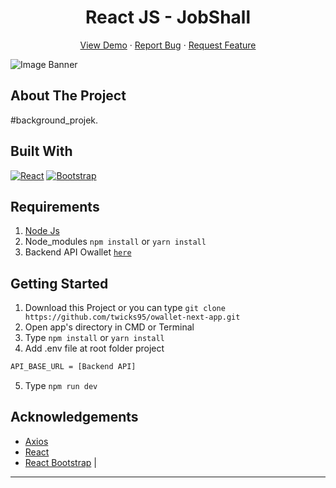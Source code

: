 ﻿<h1 align='center'>React JS - JobShall </h1>
  <p align="center">
    <a href="link_deploy">View Demo</a>
    ·
    <a href="https://github.com/twicks95/owallet-next-app.git/issues">Report Bug</a>
    ·
    <a href="https://github.com/twicks95/owallet-next-app.git/pulls">Request Feature</a>
  </p>

![Image Banner](src/assets/img/bannerREADME.png)

## About The Project

#background_projek.

## Built With

[![React](https://img.shields.io/badge/React-v17.0.2-blue)](https://github.com/facebook/react)
[![Bootstrap](https://img.shields.io/badge/Bootstrap-v4.6.x-blue)](https://github.com/react-bootstrap/react-bootstrap)

## Requirements

1. <a href="https://nodejs.org/en/download/">Node Js</a>
2. Node_modules `npm install` or `yarn install`
3. Backend API Owallet [`here`](https://github.com/twicks95/owallet-backend.git)

## Getting Started

1. Download this Project or you can type `git clone https://github.com/twicks95/owallet-next-app.git`
2. Open app's directory in CMD or Terminal
3. Type `npm install` or `yarn install`
4. Add .env file at root folder project

```sh
API_BASE_URL = [Backend API]
```

5. Type `npm run dev`

## Acknowledgements

- [Axios](https://www.npmjs.com/package/axios)
- [React](https://reactjs.org/)
- [React Bootstrap](https://react-bootstrap.github.io/) |

---
